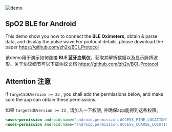 ![demo](C:\Users\ZXX\Desktop\SpO2-BLE-for-Android\demo.gif)



## SpO2 BLE for Android  

This demo show you how to connect the **BLE Oximeters**, obtain & parse data, and display the pulse wave.For protocol details. please download the paper <https://github.com/zh2x/BCI_Protocol>

该demo用于演示如何连接 **BLE 蓝牙血氧仪**，获取并解析数据以及显示脉搏波形。关于协议细节可以下载协议文档 <https://github.com/zh2x/BCI_Protocol>



## Attention 注意 

if `targetSdkVersion >= 23` , you shall add the permissions below, and make sure the app can obtain these permissions.

如果 `targetSdkVersion >= 23` , 请加入一下权限, 并确保app能得到这些权限。

~~~xml
<uses-permission android:name="android.permission.ACCESS_FINE_LOCATION" />
<uses-permission android:name="android.permission.ACCESS_COARSE_LOCATION" />
~~~